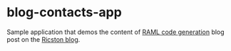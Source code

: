 blog-contacts-app
=================

Sample application that demos the content of [RAML code generation](http://ricston.com/blog/raml-code-generation/) blog post on the [Ricston blog](http://ricston.com/blog).
